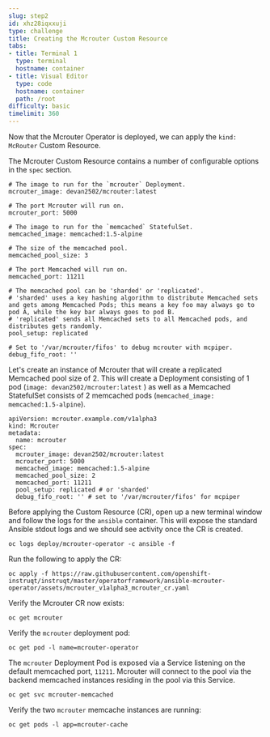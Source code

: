 ```yaml
---
slug: step2
id: xhz28iqxxuji
type: challenge
title: Creating the Mcrouter Custom Resource
tabs:
- title: Terminal 1
  type: terminal
  hostname: container
- title: Visual Editor
  type: code
  hostname: container
  path: /root
difficulty: basic
timelimit: 360
---
```

Now that the Mcrouter Operator is deployed, we can apply the `kind: McRouter` Custom Resource.

The Mcrouter Custom Resource contains a number of configurable options in the `spec` section.

```
# The image to run for the `mcrouter` Deployment.
mcrouter_image: devan2502/mcrouter:latest

# The port Mcrouter will run on.
mcrouter_port: 5000

# The image to run for the `memcached` StatefulSet.
memcached_image: memcached:1.5-alpine

# The size of the memcached pool.
memcached_pool_size: 3

# The port Memcached will run on.
memcached_port: 11211

# The memcached pool can be 'sharded' or 'replicated'.
# 'sharded' uses a key hashing algorithm to distribute Memcached sets and gets among Memcached Pods; this means a key foo may always go to pod A, while the key bar always goes to pod B.
# 'replicated' sends all Memcached sets to all Memcached pods, and distributes gets randomly.
pool_setup: replicated

# Set to '/var/mcrouter/fifos' to debug mcrouter with mcpiper.
debug_fifo_root: ''
```

Let's create an instance of Mcrouter that will create a replicated Memcached pool size of 2. This will create a Deployment consisting of 1 pod (`image: devan2502/mcrouter:latest` ) as well as a Memcached StatefulSet consists of 2 memcached pods (`memcached_image: memcached:1.5-alpine`).

```
apiVersion: mcrouter.example.com/v1alpha3
kind: Mcrouter
metadata:
  name: mcrouter
spec:
  mcrouter_image: devan2502/mcrouter:latest
  mcrouter_port: 5000
  memcached_image: memcached:1.5-alpine
  memcached_pool_size: 2
  memcached_port: 11211
  pool_setup: replicated # or 'sharded'
  debug_fifo_root: '' # set to '/var/mcrouter/fifos' for mcpiper
```

Before applying the Custom Resource (CR), open up a new terminal window and follow the logs for the `ansible` container. This will expose the standard Ansible stdout logs and we should see activity once the CR is created.

```
oc logs deploy/mcrouter-operator -c ansible -f
```

Run the following to apply the CR:

```
oc apply -f https://raw.githubusercontent.com/openshift-instruqt/instruqt/master/operatorframework/ansible-mcrouter-operator/assets/mcrouter_v1alpha3_mcrouter_cr.yaml
```

Verify the Mcrouter CR now exists:

```
oc get mcrouter
```

Verify the `mcrouter` deployment pod:

```
oc get pod -l name=mcrouter-operator
```

The `mcrouter` Deployment Pod is exposed via a Service listening on the default memcached port, `11211`. Mcrouter will connect to the pool via the backend memcached instances residing in the pool via this Service.

```
oc get svc mcrouter-memcached
```

Verify the two `mcrouter` memcache instances are running:

```
oc get pods -l app=mcrouter-cache
```
